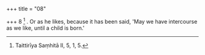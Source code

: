 +++
title = "08"

+++
8 [^4] . Or as he likes, because it has been said, 'May we have intercourse as we like, until a child is born.'


[^4]:  Taittirīya Saṃhitā II, 5, 1, 5.

